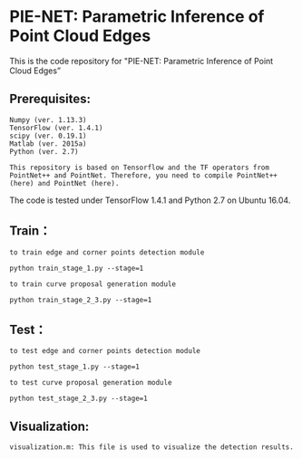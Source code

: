 # PIE-NET: Parametric Inference of Point Cloud Edges

This is the code repository for "PIE-NET: Parametric Inference of Point Cloud Edges”


## Prerequisites: 
    Numpy (ver. 1.13.3)
    TensorFlow (ver. 1.4.1)
    scipy (ver. 0.19.1)
    Matlab (ver. 2015a) 
    Python (ver. 2.7)
    
    This repository is based on Tensorflow and the TF operators from PointNet++ and PointNet. Therefore, you need to compile PointNet++ (here) and PointNet (here).
The code is tested under TensorFlow 1.4.1 and Python 2.7 on Ubuntu 16.04.


## Train：

    to train edge and corner points detection module

    python train_stage_1.py --stage=1

    to train curve proposal generation module

    python train_stage_2_3.py --stage=1


## Test：

    to test edge and corner points detection module

    python test_stage_1.py --stage=1

    to test curve proposal generation module

    python test_stage_2_3.py --stage=1
    
## Visualization:
    visualization.m: This file is used to visualize the detection results.
